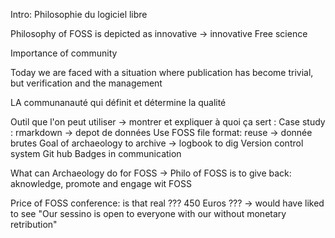 Intro:
Philosophie du logiciel libre


 Philosophy of FOSS is depicted as innovative
 -> innovative
Free science

Importance of community


Today we are faced with a situation where publication has
become trivial, but verification and the management


LA communanauté qui définit et détermine la qualité



 Outil que l'on peut utiliser 
-> montrer et expliquer à quoi ça sert :
Case study : rmarkdown
-> depot de données
Use FOSS file format: reuse
-> donnée brutes
Goal of archaeology to archive
-> logbook to dig
Version control system
Git hub
Badges in communication

What can Archaeology do for FOSS
-> Philo of FOSS is to give back: aknowledge, promote and engage wit FOSS

Price of FOSS conference: is that real ??? 450 Euros ???
-> would have  liked to see "Our sessino is open to everyone with our without monetary retribution"